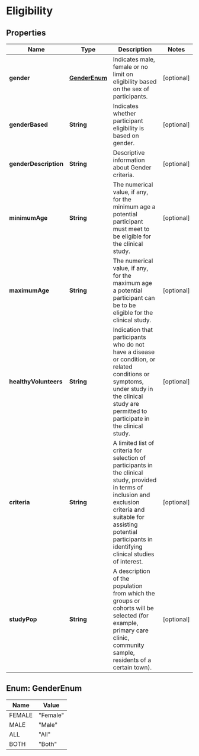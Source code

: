 # Eligibility

## Properties
Name | Type | Description | Notes
------------ | ------------- | ------------- | -------------
**gender** | [**GenderEnum**](#GenderEnum) | Indicates male, female or no limit on eligibility based on the sex of participants. |  [optional]
**genderBased** | **String** | Indicates whether participant eligibility is based on gender. |  [optional]
**genderDescription** | **String** | Descriptive information about Gender criteria. |  [optional]
**minimumAge** | **String** | The numerical value, if any, for the minimum age a potential participant must meet to be eligible for the clinical study. |  [optional]
**maximumAge** | **String** | The numerical value, if any, for the maximum age a potential participant can be to be eligible for the clinical study. |  [optional]
**healthyVolunteers** | **String** | Indication that participants who do not have a disease or condition, or related conditions or symptoms, under study in the clinical study are permitted to participate in the clinical study. |  [optional]
**criteria** | **String** | A limited list of criteria for selection of participants in the clinical study, provided in terms of inclusion and exclusion criteria and suitable for assisting potential participants in identifying clinical studies of interest. |  [optional]
**studyPop** | **String** | A description of the population from which the groups or cohorts will be selected (for example, primary care clinic, community sample, residents of a certain town). |  [optional]

<a name="GenderEnum"></a>
## Enum: GenderEnum
Name | Value
---- | -----
FEMALE | &quot;Female&quot;
MALE | &quot;Male&quot;
ALL | &quot;All&quot;
BOTH | &quot;Both&quot;

